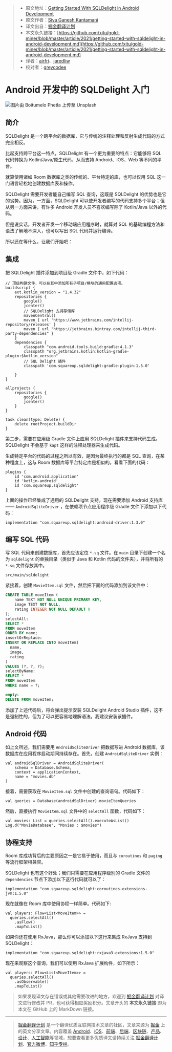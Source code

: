 > * 原文地址：[Getting Started With SQLDelight in Android Development](https://betterprogramming.pub/getting-started-with-sqldelight-in-android-development-eecd0ae9bbdd)
> * 原文作者：[Siva Ganesh Kantamani](https://medium.com/@sgkantamani)
> * 译文出自：[掘金翻译计划](https://github.com/xitu/gold-miner)
> * 本文永久链接：[https://github.com/xitu/gold-miner/blob/master/article/2021/getting-started-with-sqldelight-in-android-development.md](https://github.com/xitu/gold-miner/blob/master/article/2021/getting-started-with-sqldelight-in-android-development.md)
> * 译者：[airfri](https://github.com/airfri)、[jaredliw](https://github.com/jaredliw)
> * 校对者：[greycodee](https://github.com/greycodee)

# Android 开发中的 SQLDelight 入门

![图片由 [Boitumelo Phetla](https://unsplash.com/@writecodenow?utm_source=medium&utm_medium=referral) 上传至 [Unsplash](https://unsplash.com?utm_source=medium&utm_medium=referral)](https://cdn-images-1.medium.com/max/12000/0*VDd7zDjJaPiGuQbA)

## 简介

SQLDelight 是一个跨平台的数据库，它与传统的注释处理和反射生成代码的方式完全相反。

比起支持跨平台这一特点，SQLDelight 有一个更为重要的特点：它能够将 SQL 代码转换为 Kotlin/Java/原生代码，从而支持 Android、iOS、Web 等不同的平台。

就算使用诸如 Room 数据库之类的传统的、平台特定的库，也可以仅用 SQL 这一门语言轻松地创建数据库表和操作。

SQLDelight 需要开发者能自己编写 SQL 查询，这既是 SQLDelight 的优势也是它的劣势。因为，一方面，SQLDelight 可以使开发者编写的代码支持多个平台；但从另一方面来讲，有许多 Android 开发人员不喜欢编写除了 Kotlin/Java 以外的代码。

但是说实话，开发者开发一个移动端应用程序时，就算对 SQL 的基础编程方法和语法了解地不深入，也可以写出 SQL 代码并运行编译。

所以还在等什么，让我们开始吧：

## 集成

把 SQLDelight 插件添加到项目级 Gradle 文件中，如下代码：

```Gradle
// 顶级构建文件，可以在其中添加所有子项目/模块的通用配置选项。
buildscript {
    ext.kotlin_version = "1.4.32"
    repositories {
        google()
        jcenter()
        // SQLDelight 支持存储库
        mavenCentral()
        maven { url 'https://www.jetbrains.com/intellij-repository/releases' }
        maven { url "https://jetbrains.bintray.com/intellij-third-party-dependencies" }
    }
    dependencies {
        classpath "com.android.tools.build:gradle:4.1.3"
        classpath "org.jetbrains.kotlin:kotlin-gradle-plugin:$kotlin_version"
        // SQL Delight 插件
        classpath 'com.squareup.sqldelight:gradle-plugin:1.5.0'

    }
}

allprojects {
    repositories {
        google()
        jcenter()
    }
}

task clean(type: Delete) {
    delete rootProject.buildDir
}
```

第二步，需要在应用级 Gradle 文件上应用 SQLDelight 插件来支持代码生成。 SQLDelight 不会基于 `kapt` 这样的注释处理器来生成代码。

生成特定平台的代码的过程之所以有效，是因为最终执行的都是 SQL 查询，在某种程度上，这与 Room 数据库等平台特定库是相似的。看看下面的代码：

```
plugins {
    id 'com.android.application'
    id 'kotlin-android'
    id 'com.squareup.sqldelight'
}
```

上面的操作已经集成了通用的 SQLDelight 支持，现在需要添加 Android 支持库 —— `AndroidSqliteDriver` ，在依赖项节点应用程序级 Gradle 文件下添加以下代码：

```
implementation "com.squareup.sqldelight:android-driver:1.3.0"
```

## 编写 SQL 代码

写 SQL 代码来创建数据库，首先应该定位 `*.sq` 文件。在 `main` 目录下创建一个名为 `sqldelight` 的单独目录（类似于 Java 和 Kotlin 代码的文件夹），并将所有的 `*.sq` 文件存放其中。

```
src/main/sqldelight
```

紧接着，创建 `MovieItem.sql` 文件，然后把下面的代码添加到该文件中：

```SQL
CREATE TABLE moveItem (
    name TEXT NOT NULL UNIQUE PRIMARY KEY,
    image TEXT NOT NULL,
    rating INTEGER NOT NULL DEFAULT 0
);
selectAll:
SELECT *
FROM moveItem
ORDER BY name;
insertOrReplace:
INSERT OR REPLACE INTO moveItem(
  name,
  image,
  rating
)
VALUES (?, ?, ?);
selectByName:
SELECT *
FROM moveItem
WHERE name = ?;

empty:
DELETE FROM moveItem;
```

添加了上述代码后，将会弹出提示安装 SQLDelight Android Studio 插件，这不是强制性的，但为了可以更容易地理解语法。我建议安装该插件。

## Android 代码

如上文所述，我们需要用 `AndroidSqliteDriver` 把数据写进 Android 数据库，该数据库在应用程序启动期间持续存在。首先，创建 `AndroidSqliteDriver` 实例：

```
val androidSqlDriver = AndroidSqliteDriver(
    schema = Database.Schema,
    context = applicationContext,
    name = "movies.db"
)
```

接着，需要获取在 `MovieItem.sql` 文件中创建的查询语句。代码如下：

```
val queries = Database(androidSqlDriver).movieItemQueries
```

然后，直接执行 `MovieItem.sql` 文件中的 `selectAll` 函数，代码如下：

```
val movies: List = queries.selectAll().executeAsList()
Log.d("MovieDatabase", "Movies : $movies")
```

## 协程支持

Room 库成功背后的主要原因之一是它易于使用，而且与 `coroutines` 和 `paging` 等流行框架相兼容。

SQLDelight 也有这个好处；我们只需要在应用程序级别的 Gradle 文件的 `dependencies` 节点下添加以下这行代码就可以了：

```
implementation "com.squareup.sqldelight:coroutines-extensions-jvm:1.5.0"
```

现在就像在 Room 库中使用协程一样简单。代码如下:

```
val players: Flow<List<MoveItem>> = 
  queries.selectAll()
    .asFlow()
    .mapToList()
```

如果你还在使用 RxJava，那么你可以添加以下这行来集成 RxJava 支持到 SQLDelight：

```
implementation "com.squareup.sqldelight:rxjava3-extensions:1.5.0"
```

现在来观察这个查询，我们可以使用 RxJava 扩展构件，如下所示：

```
val players: Flow<List<MoveItem>> = 
  queries.selectAll()
    .asObservable()
    .mapToList()
```

> 如果发现译文存在错误或其他需要改进的地方，欢迎到 [掘金翻译计划](https://github.com/xitu/gold-miner) 对译文进行修改并 PR，也可获得相应奖励积分。文章开头的 **本文永久链接** 即为本文在 GitHub 上的 MarkDown 链接。

---

> [掘金翻译计划](https://github.com/xitu/gold-miner) 是一个翻译优质互联网技术文章的社区，文章来源为 [掘金](https://juejin.im) 上的英文分享文章。内容覆盖 [Android](https://github.com/xitu/gold-miner#android)、[iOS](https://github.com/xitu/gold-miner#ios)、[前端](https://github.com/xitu/gold-miner#前端)、[后端](https://github.com/xitu/gold-miner#后端)、[区块链](https://github.com/xitu/gold-miner#区块链)、[产品](https://github.com/xitu/gold-miner#产品)、[设计](https://github.com/xitu/gold-miner#设计)、[人工智能](https://github.com/xitu/gold-miner#人工智能)等领域，想要查看更多优质译文请持续关注 [掘金翻译计划](https://github.com/xitu/gold-miner)、[官方微博](http://weibo.com/juejinfanyi)、[知乎专栏](https://zhuanlan.zhihu.com/juejinfanyi)。
